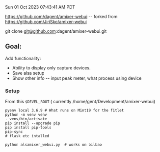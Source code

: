 
Sun 01 Oct 2023 07:43:41 AM PDT

https://github.com/dagent/amixer-webui -- forked from https://github.com/JiriSko/amixer-webui

git clone git@github.com:dagent/amixer-webui.git

## Goal:
Add functionality:

* Ability to display only capture devices.
* Save alsa setup
* Show other info -- input peak meter, what process using device

### Setup

From this `$DEVEL_ROOT` ( currently /home/gent/Development/amixer-webui)
```
pyenv local 3.6.9 # What runs on Mint19 for the fitlet
python -m venv venv
. venv/bin/activate
pip install --upgrade pip
pip install pip-tools
pip-sync
# flask etc intalled

python alsamixer_webui.py  # works on bilbao

```


